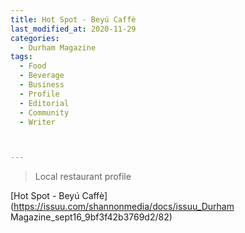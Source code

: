 ```yaml
---
title: Hot Spot - Beyú Caffè
last_modified_at: 2020-11-29
categories:
  - Durham Magazine
tags:
  - Food
  - Beverage
  - Business
  - Profile
  - Editorial 
  - Community
  - Writer



---
```


> Local restaurant profile

[Hot Spot - Beyú Caffè](https://issuu.com/shannonmedia/docs/issuu_Durham Magazine_sept16_9bf3f42b3769d2/82)
